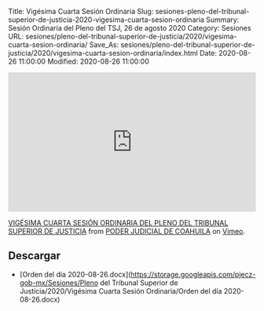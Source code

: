 Title: Vigésima Cuarta Sesión Ordinaria
Slug: sesiones-pleno-del-tribunal-superior-de-justicia-2020-vigesima-cuarta-sesion-ordinaria
Summary: Sesión Ordinaria del Pleno del TSJ, 26 de agosto 2020
Category: Sesiones
URL: sesiones/pleno-del-tribunal-superior-de-justicia/2020/vigesima-cuarta-sesion-ordinaria/
Save_As: sesiones/pleno-del-tribunal-superior-de-justicia/2020/vigesima-cuarta-sesion-ordinaria/index.html
Date: 2020-08-26 11:00:00
Modified: 2020-08-26 11:00:00


<div style="padding:56.25% 0 0 0;position:relative;"><iframe src="https://player.vimeo.com/video/450249391" style="position:absolute;top:0;left:0;width:100%;height:100%;" frameborder="0" allow="autoplay; fullscreen" allowfullscreen></iframe></div><script src="https://player.vimeo.com/api/player.js"></script>
<p><a href="https://vimeo.com/450249391">VIG&Eacute;SIMA CUARTA SESI&Oacute;N ORDINARIA DEL PLENO DEL TRIBUNAL SUPERIOR DE JUSTICIA</a> from <a href="https://vimeo.com/user103229504">PODER JUDICIAL DE COAHUILA</a> on <a href="https://vimeo.com">Vimeo</a>.</p>


## Descargar


* [Orden del día 2020-08-26.docx](https://storage.googleapis.com/pjecz-gob-mx/Sesiones/Pleno del Tribunal Superior de Justicia/2020/Vigésima Cuarta Sesión Ordinaria/Orden del día 2020-08-26.docx)


